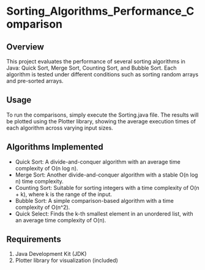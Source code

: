 # Sorting_Algorithms_Performance_Comparison

## Overview
This project evaluates the performance of several sorting algorithms in Java: Quick Sort, Merge Sort, Counting Sort, and Bubble Sort. Each algorithm is tested under different conditions such as sorting random arrays and pre-sorted arrays.

## Usage
To run the comparisons, simply execute the Sorting.java file. The results will be plotted using the Plotter library, showing the average execution times of each algorithm across varying input sizes.

## Algorithms Implemented
  - Quick Sort: A divide-and-conquer algorithm with an average time complexity of O(n log n).
  - Merge Sort: Another divide-and-conquer algorithm with a stable O(n log n) time complexity.
  - Counting Sort: Suitable for sorting integers with a time complexity of O(n + k), where k is the range of the input.
  - Bubble Sort: A simple comparison-based algorithm with a time complexity of O(n^2).
  - Quick Select: Finds the k-th smallest element in an unordered list, with an average time complexity of O(n).

## Requirements
1. Java Development Kit (JDK)
2. Plotter library for visualization (included)
